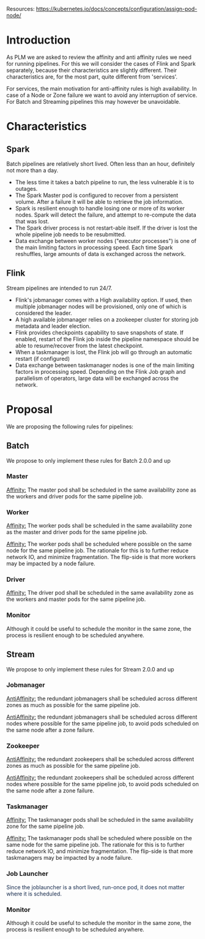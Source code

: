 <p>Resources: <a href="https://kubernetes.io/docs/concepts/configuration/assign-pod-node/">https://kubernetes.io/docs/concepts/configuration/assign-pod-node/</a>
</p>
<h1>Introduction</h1>
<p>As PLM we are asked to review the affinity and anti affinity rules we need for running pipelines. For this we will consider the cases of Flink and Spark separately, because their characteristics are slightly different. Their characteristics are, for the most part, quite different from 'services'.</p>
<p>For services, the main motivation for anti-affinity rules is high availability. In case of a Node or Zone failure we want to avoid any interruption of service. For Batch and Streaming pipelines this may however be unavoidable.</p>
<h1>Characteristics</h1>
<h2>Spark</h2>
<p>Batch pipelines are relatively short lived. Often less than an hour, definitely not more than a day.</p>
<ul>
  <li>The less time it takes a batch pipeline to run, the less vulnerable it is to outages.</li>
  <li>The Spark Master pod is configured to recover from a persistent volume. After a failure it will be able to retrieve the job information.</li>
  <li>Spark is resilient enough to handle losing one or more of its worker nodes. Spark will detect the failure, and attempt to re-compute the data that was lost.</li>
  <li>The Spark driver process is not restart-able itself. If the driver is lost the whole pipeline job needs to be resubmitted.</li>
  <li>Data exchange between worker nodes ("executor processes") is one of the main limiting factors in processing speed. Each time Spark reshuffles, large amounts of data is exchanged across the network.</li>
</ul>
<h2>Flink</h2>
<p>Stream pipelines are intended to run 24/7.</p>
<ul>
  <li>Flink's jobmanager comes with a High availability option. If used, then multiple jobmanager nodes will be provisioned, only one of which is considered the leader.</li>
  <li>A high available jobmanager relies on a zookeeper cluster for storing job metadata and leader election.</li>
  <li>Flink provides checkpoints capability to save snapshots of state. If enabled, restart of the Flink job inside the pipeline namespace should be able to resume/recover from the latest checkpoint.</li>
  <li>When a taskmanager is lost, the Flink job will go through an automatic restart (if configured)</li>
  <li>Data exchange between taskmanager nodes is one of the main limiting factors in processing speed. Depending on the Flink Job graph and parallelism of operators, large data will be exchanged across the network.</li>
</ul>
<h1>Proposal</h1>
<p>We are proposing the following rules for pipelines:</p>
<h2>Batch</h2>
<p>We propose to only implement these rules for Batch 2.0.0 and up</p>
<h3>Master</h3>
<p>
  <u>Affinity:</u> The master pod shall be scheduled in the same availability zone as the workers and driver pods for the same pipeline job.</p>
<h3>Worker</h3>
<p>
  <u>Affinity:</u> The worker pods shall be scheduled in the same availability zone as the master and driver pods for the same pipeline job.</p>
<p>
  <u>Affinity:</u> The worker pods shall be scheduled where possible on the same node for the same pipeline job. The rationale for this is to further reduce network IO, and minimize fragmentation. The flip-side is that more workers may be impacted by a node failure.</p>
<h3>Driver</h3>
<p>
  <u>Affinity:</u> The driver pod shall be scheduled in the same availability zone as the workers and master pods for the same pipeline job.</p>
<h3>Monitor</h3>
<p>Although it could be useful to schedule the monitor in the same zone, the process is resilient enough to be scheduled anywhere.</p>
<h2>Stream</h2>
<p>We propose to only implement these rules for Stream 2.0.0 and up</p>
<h3>Jobmanager</h3>
<p>
  <u>AntiAffinity:</u> the redundant jobmanagers shall be scheduled across different zones as much as possible for the same pipeline job.</p>
<p>
  <u>AntiAffinity:</u> the redundant jobmanagers shall be scheduled across different nodes where possible for the same pipeline job, to avoid pods scheduled on the same node after a zone failure.</p>
<h3>Zookeeper</h3>
<p>
  <u>AntiAffinity:</u> the redundant zookeepers shall be scheduled across different zones as much as possible for the same pipeline job.</p>
<p>
  <u>AntiAffinity:</u> the redundant zookeepers shall be scheduled across different nodes where possible for the same pipeline job, to avoid pods scheduled on the same node after a zone failure.</p>
<h3>Taskmanager</h3>
<p>
  <u>Affinity:</u> The taskmanager pods shall be scheduled in the same availability zone for the same pipeline job.</p>
<p>
  <u>Affinity:</u> The taskmanager pods shall be scheduled where possible on the same node for the same pipeline job. The rationale for this is to further reduce network IO, and minimize fragmentation. The flip-side is that more taskmanagers may be impacted by a node failure.</p>
<h3>Job Launcher</h3>
<p>
  <span style="color: rgb(23,43,77);">Since the joblauncher is a short lived, run-once pod, it does not matter where it is scheduled.</span>
</p>
<h3>Monitor</h3>
<p>Although it could be useful to schedule the monitor in the same zone, the process is resilient enough to be scheduled anywhere.</p>
<p>
  <br/>
</p>

